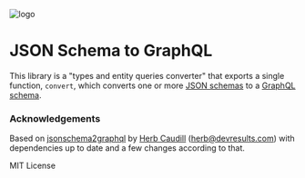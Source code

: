 ![logo](./img/logo.png)

# JSON Schema to GraphQL

This library is a "types and entity queries converter" that exports a single function, `convert`, which converts one or more [JSON schemas](https://json-schema.org/) to a [GraphQL schema]().

### Acknowledgements

Based on [jsonschema2graphql](https://github.com/HerbCaudill/jsonschema2graphql) by [Herb Caudill](https://github.com/HerbCaudill) (herb@devresults.com) with dependencies up to date and a few changes according to that.

MIT License
